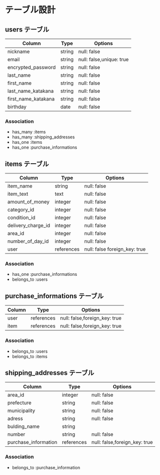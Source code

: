 # テーブル設計

## users テーブル

| Column              | Type     | Options                  |
| ------------------- | -------- | ------------------------ |
| nickname            | string   | null: false              |
| email               | string   | null: false,unique: true |
| encrypted_password  | string   | null: false              |
| last_name           | string   | null: false              |
| first_name          | string   | null: false              |
| last_name_katakana  | string   | null: false              |
| first_name_katakana | string   | null: false              |
| birthday            | date     | null: false              |

### Association
- has_many :items
- has_many :shipping_addresses
- has_one :items
- has_one :purchase_informations

## items テーブル

| Column             | Type        | Options                        |
| ------------------ | ----------- | ------------------------------ |
| item_name          | string      | null: false                    |
| item_text          | text        | null: false                    |
| amount_of_money    | integer     | null: false                    |
| category_id        | integer     | null: false                    |
| condition_id       | integer     | null: false                    |
| delivery_charge_id | integer     | null: false                    |
| area_id            | integer     | null: false                    |
| number_of_day_id   | integer     | null: false                    |
| user               | references  | null: false  foreign_key: true |

### Association
- has_one :purchase_informations
- belongs_to :users

## purchase_informations テーブル

| Column | Type       | Options                       |
| ------ | ---------- | ----------------------------- |
| user   | references | null: false,foreign_key: true |
| item   | references | null: false,foreign_key: true |

### Association
- belongs_to :users
- belongs_to :items

## shipping_addresses テーブル

| Column               | Type       | Options                       |
| -------------------- | ---------- | ----------------------------- |
| area_id              | integer    | null: false                   |
| prefecture           | string     | null: false                   |
| municipality         | string     | null: false                   |
| adress               | string     | null: false                   |
| bulding_name         | string     |                               |
| number               | string     | null: false                   |
| purchase_information | references | null: false,foreign_key: true |

### Association
- belongs_to :purchase_information